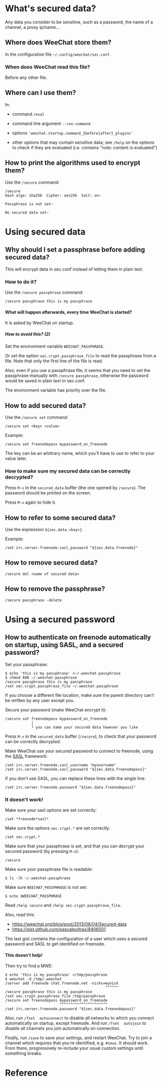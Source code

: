# What's secured data?

Any  data you  consider to  be sensitive,  such  as a  password, the  name of  a
channel, a proxy ip/name...

## Where does WeeChat store them?

In the configuration file `~/.config/weechat/sec.conf`.

### When does WeeChat read this file?

Before any other file.

##
## Where can I use them?

In:

   - command `/eval`

   - command line argument `--run-command`

   - options `'weechat.startup.command_{before|after}_plugins'`

   - other options that may contain sensitive data;
     see `/help` on the options to check if they are evaluated (i.e. contains "note: content is evaluated")

## How to print the algorithms used to encrypt them?

Use the `/secure` command:

    /secure
    Hash algo: sha256  Cipher: aes256  Salt: on~

    Passphrase is not set~

    No secured data set~

##
# Using secured data
## Why should I set a passphrase before adding secured data?

This will encrypt data in sec.conf instead of letting them in plain text.

### How to do it?

Use the `/secure passphrase` command:

    /secure passphrase this is my passphrase

#### What will happen afterwards, every time WeeChat is started?

It is asked by WeeChat on startup.

##### How to avoid this?  (2)

Set the environment variable `WEECHAT_PASSPHRASE`.

Or set the option `sec.crypt.passphrase_file` to read the passphrase from a file.
Note that only the first line of the file is read.

Also, even  if you  use a passphrase  file, it  seems that you  need to  set the
passphrase manually with  `/secure passphrase`, otherwise the  password would be
saved in plain text in sec.conf.

The environment variable has priority over the file.

###
## How to add secured data?

Use the `/secure set` command:

    /secure set <key> <value>

Example:

    /secure set freenodepass mypassword_on_freenode

The key  can be an  arbitrary name, which  you'll have to  use to refer  to your
value later.

### How to make sure my secured data can be correctly decrypted?

Press `M-v` in the `secured_data` buffer (the one opened by `/secure`).
The password should be printed on the screen.

Press `M-v` again to hide it.

###
## How to refer to some secured data?

Use the expression `${sec.data.<key>}`.

Example:

    /set irc.server.freenode.sasl_password "${sec.data.freenode}"

##
## How to remove secured data?

    /secure del <name of secured data>

## How to remove the passphrase?

    /secure passphrase -delete

###
# Using a secured password
## How to authenticate on freenode automatically on startup, using SASL, and a secured password?

Set your passphrase:

    $ echo 'this is my passphrase' >~/.weechat-passphrase
    $ chmod 600 ~/.weechat-passphrase
    /secure passphrase this is my passphrase
    /set sec.crypt.passphrase_file ~/.weechat-passphrase

If you choose a different file location, make sure the parent directory can't be
written by any user except you.

Secure your password (make WeeChat encrypt it):

    /secure set freenodepass mypassword_on_freenode
                │
                └ you can name your secured data however you like

Press  `M-v`  in the  `secured_data`  buffer  (`/secure`),  to check  that  your
password can be correctly decrypted.

Make WeeChat use your secured password to connect to freenode, using the [SASL][1] framework:

    /set irc.server.freenode.sasl_username "myusername"
    /set irc.server.freenode.sasl_password "${sec.data.freenodepass}"

If you don't use SASL, you can replace these lines with the single line:

    /set irc.server.freenode.password "${sec.data.freenodepass}"

### It doesn't work!

Make sure your sasl options are set correctly:

    /set *freenode*sasl*

Make sure the options `sec.crypt.*` are set correctly:

    /set sec.crypt.*

Make sure  that your passphrase  is set, and that  you can decrypt  your secured
password (by pressing `M-v`):

    /secure

Make sure your passphrase file is readable:

    $ ls -lh ~/.weechat-passphrase

Make sure `WEECHAT_PASSPHRASE` is not set:

    $ echo $WEECHAT_PASSPHRASE

Read `/help secure` and `/help sec.crypt.passphrase_file`.

Also, read this:

   - <https://weechat.org/blog/post/2013/08/04/Secured-data>
   - <https://gist.github.com/pascalpoitras/8406501>

The last gist contains the configuration of a user which uses a secured password
and SASL to get identified on freenode.

#### This doesn't help!

Then try to find a MWE:

    $ echo 'this is my passphrase' >/tmp/passphrase
    $ weechat -d /tmp/.weechat
    /server add freenode chat.freenode.net -nicks=mynick
                                                  ^^^^^^
    /secure passphrase this is my passphrase
    /set sec.crypt.passphrase_file /tmp/passphrase
    /secure set freenodepass mypassword_on_freenode
                             ^^^^^^^^^^^^^^^^^^^^^^
    /set irc.server.freenode.password "${sec.data.freenodepass}"

Also,  run `/fset  autoconnect` to  disable all  networks to  which you  connect
automatically on startup, except freenode.
And  run `/fset  autojoin` to  disable all  channels you  join automatically  on
connection.

Finally, run `/save` to save your settings, and restart WeeChat.
Try to join a channel which requires that you're identified, e.g. `#tmux`.
It should work.
From there, progressively re-include your  usual custom settings until something
breaks.

##
# Reference

[1]: https://en.wikipedia.org/wiki/Simple_Authentication_and_Security_Layer

